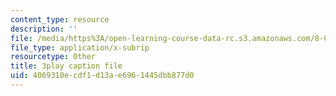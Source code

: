 ```yaml
---
content_type: resource
description: ''
file: /media/https%3A/open-learning-course-data-rc.s3.amazonaws.com/8-01sc-classical-mechanics-fall-2016/4069310ecdf1d13ae6961445dbb877d0_xh_LCHvzp-Q.srt
file_type: application/x-subrip
resourcetype: Other
title: 3play caption file
uid: 4069310e-cdf1-d13a-e696-1445dbb877d0
---
```


